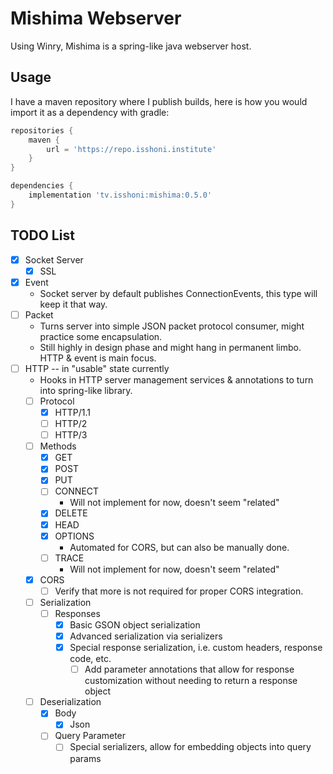 Mishima Webserver
=================
Using Winry, Mishima is a spring-like java webserver host.

Usage
-----
I have a maven repository where I publish builds, here is how you would import it as a dependency with gradle:
```groovy
repositories {
    maven {
        url = 'https://repo.isshoni.institute'
    }
}

dependencies {
    implementation 'tv.isshoni:mishima:0.5.0'
}
```

TODO List
---------
- [x] Socket Server
  - [x] SSL
- [x] Event
  - Socket server by default publishes ConnectionEvents, this type will keep it that way.
- [ ] Packet
  - Turns server into simple JSON packet protocol consumer, might practice some encapsulation.
  - Still highly in design phase and might hang in permanent limbo. HTTP & event is main focus.
- [ ] HTTP -- in "usable" state currently
  - Hooks in HTTP server management services & annotations to turn into spring-like library.
  - [ ] Protocol
    - [x] HTTP/1.1
    - [ ] HTTP/2
    - [ ] HTTP/3
  - [ ] Methods
    - [x] GET
    - [x] POST
    - [x] PUT
    - [ ] CONNECT
      - Will not implement for now, doesn't seem "related"
    - [x] DELETE
    - [x] HEAD
    - [x] OPTIONS
      - Automated for CORS, but can also be manually done.
    - [ ] TRACE
      - Will not implement for now, doesn't seem "related"
  - [x] CORS
    - [ ] Verify that more is not required for proper CORS integration.
  - [ ] Serialization
    - [ ] Responses
      - [x] Basic GSON object serialization
      - [x] Advanced serialization via serializers
      - [x] Special response serialization, i.e. custom headers, response code, etc.
        - [ ] Add parameter annotations that allow for response customization without needing to
          return a response object
  - [ ] Deserialization
    - [x] Body
      - [x] Json
    - [ ] Query Parameter
      - [ ] Special serializers, allow for embedding objects into query params
